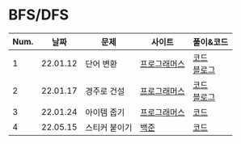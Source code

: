 # BFS/DFS

| Num. | 날짜     | 문제        | 사이트                                                       | 풀이&코드                                                    |
| ---- | -------- | ----------- | ------------------------------------------------------------ | ------------------------------------------------------------ |
| 1    | 22.01.12 | 단어 변환   | [프로그래머스](https://programmers.co.kr/learn/courses/30/lessons/43163) | [코드](./단어변환.cpp)<br>[블로그](https://bba-dda.tistory.com/118) |
| 2    | 22.01.17 | 경주로 건설 | [프로그래머스](https://programmers.co.kr/learn/courses/30/lessons/67259) | [코드](./경주로_건설.cpp)<br>[블로그](https://bba-dda.tistory.com/119) |
| 3    | 22.01.24 | 아이템 줍기 | [프로그래머스](https://programmers.co.kr/learn/courses/30/lessons/87694) | [코드](./아이템줍기.cpp)                                     |
|4 | 22.05.15 | 스티커 붙이기 | [백준](https://www.acmicpc.net/problem/18808) | [코드](./18808_%EC%8A%A4%ED%8B%B0%EC%BB%A4%EB%B6%99%EC%9D%B4%EA%B8%B0.cpp)
